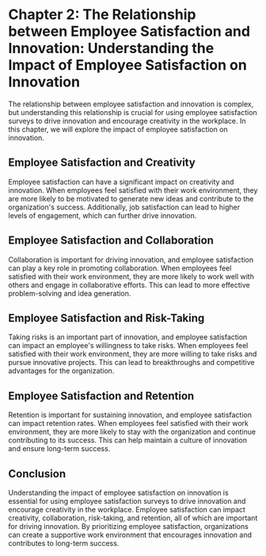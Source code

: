 Chapter 2: The Relationship between Employee Satisfaction and Innovation: Understanding the Impact of Employee Satisfaction on Innovation
=========================================================================================================================================

The relationship between employee satisfaction and innovation is complex, but understanding this relationship is crucial for using employee satisfaction surveys to drive innovation and encourage creativity in the workplace. In this chapter, we will explore the impact of employee satisfaction on innovation.

Employee Satisfaction and Creativity
------------------------------------

Employee satisfaction can have a significant impact on creativity and innovation. When employees feel satisfied with their work environment, they are more likely to be motivated to generate new ideas and contribute to the organization's success. Additionally, job satisfaction can lead to higher levels of engagement, which can further drive innovation.

Employee Satisfaction and Collaboration
---------------------------------------

Collaboration is important for driving innovation, and employee satisfaction can play a key role in promoting collaboration. When employees feel satisfied with their work environment, they are more likely to work well with others and engage in collaborative efforts. This can lead to more effective problem-solving and idea generation.

Employee Satisfaction and Risk-Taking
-------------------------------------

Taking risks is an important part of innovation, and employee satisfaction can impact an employee's willingness to take risks. When employees feel satisfied with their work environment, they are more willing to take risks and pursue innovative projects. This can lead to breakthroughs and competitive advantages for the organization.

Employee Satisfaction and Retention
-----------------------------------

Retention is important for sustaining innovation, and employee satisfaction can impact retention rates. When employees feel satisfied with their work environment, they are more likely to stay with the organization and continue contributing to its success. This can help maintain a culture of innovation and ensure long-term success.

Conclusion
----------

Understanding the impact of employee satisfaction on innovation is essential for using employee satisfaction surveys to drive innovation and encourage creativity in the workplace. Employee satisfaction can impact creativity, collaboration, risk-taking, and retention, all of which are important for driving innovation. By prioritizing employee satisfaction, organizations can create a supportive work environment that encourages innovation and contributes to long-term success.
